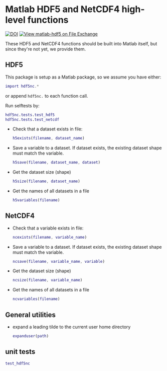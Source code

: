 # Matlab HDF5 and NetCDF4 high-level functions

[![DOI](https://zenodo.org/badge/273830124.svg)](https://zenodo.org/badge/latestdoi/273830124)
[![View matlab-hdf5 on File Exchange](https://www.mathworks.com/matlabcentral/images/matlab-file-exchange.svg)](https://www.mathworks.com/matlabcentral/fileexchange/78673-matlab-hdf5)

These HDF5 and NetCDF4 functions should be built into Matlab itself, but since they're not yet, we provide them.

## HDF5

This package is setup as a Matlab package, so we assume you have either:

```matlab
import hdf5nc.*
```

or append `hdf5nc.` to each function call.

Run selftests by:

```matlab
hdf5nc.tests.test_hdf5
hdf5nc.tests.test_netcdf
```

* Check that a dataset exists in file:

    ```matlab
    h5exists(filename, dataset_name)
    ```

* Save a variable to a dataset. If dataset exists, the existing dataset shape must match the variable.

    ```matlab
    h5save(filename, dataset_name, dataset)
    ```

* Get the dataset size (shape)

    ```matlab
    h5size(filename, dataset_name)
    ```

* Get the names of all datasets in a file

    ```matlab
    h5variables(filename)
    ```

## NetCDF4

* Check that a variable exists in file:

    ```matlab
    ncexists(filename, variable_name)
    ```

* Save a variable to a dataset. If dataset exists, the existing dataset shape must match the variable.

    ```matlab
    ncsave(filename, variable_name, variable)
    ```

* Get the dataset size (shape)

    ```matlab
    ncsize(filename, variable_name)
    ```

* Get the names of all datasets in a file

    ```matlab
    ncvariables(filename)
    ```

## General utilities

* expand a leading tilde to the current user home directory

    ```matlab
    expanduser(path)
    ```

## unit tests

```matlab
test_hdf5nc
```
